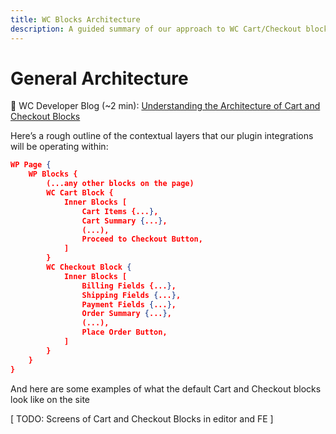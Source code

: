 ```yaml
---
title: WC Blocks Architecture
description: A guided summary of our approach to WC Cart/Checkout block integration.
---
```


# General Architecture

🔗 WC Developer Blog (~2 min): [Understanding the Architecture of Cart and Checkout Blocks](https://developer.woocommerce.com/2023/09/18/architecture-of-cart-and-checkout-blocks/)

Here’s a rough outline of the contextual layers that our plugin integrations will be operating within:

```json
WP Page {
	WP Blocks {
		(...any other blocks on the page)
		WC Cart Block {
			Inner Blocks [
				Cart Items {...},
				Cart Summary {...},
				(...),
				Proceed to Checkout Button,
			]
		}
		WC Checkout Block {
			Inner Blocks [
				Billing Fields {...},
				Shipping Fields {...},
				Payment Fields {...},
				Order Summary {...},
				(...),
				Place Order Button,
			]
		}
	}
}
```

And here are some examples of what the default Cart and Checkout blocks look like on the site

[ TODO: Screens of Cart and Checkout Blocks in editor and FE ]